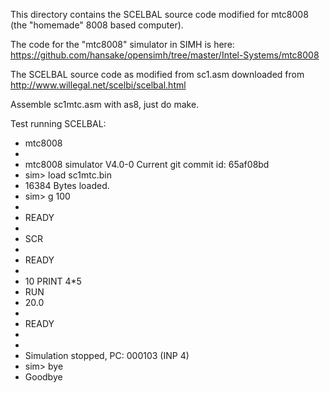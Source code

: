 This directory contains the SCELBAL source code modified for mtc8008 (the "homemade" 8008 based computer).

The code for the "mtc8008" simulator in SIMH is here:
https://github.com/hansake/opensimh/tree/master/Intel-Systems/mtc8008

The SCELBAL source code as modified from sc1.asm downloaded from http://www.willegal.net/scelbi/scelbal.html

Assemble sc1mtc.asm with as8, just do make.

Test running SCELBAL:
* mtc8008
*
* mtc8008 simulator V4.0-0 Current        git commit id: 65af08bd
* sim> load sc1mtc.bin
* 16384 Bytes loaded.
* sim> g 100
*
* READY
*
* SCR
*
* READY
*
* 10 PRINT 4*5
* RUN
*  20.0
*
* READY
*
*
* Simulation stopped, PC: 000103 (INP 4)
* sim> bye
* Goodbye
